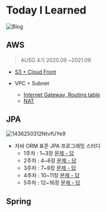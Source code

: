 # Today I Learned

![Blog](https://img.shields.io/badge/Blog-dar0m.tistory.com-blue)

## AWS

> AUSG 4기 2020.09 ~2021.09

- [S3 + Cloud Front](https://github.com/vo0a/TIL/blob/master/AWS/200924%20S3%EC%99%80%20Cloud%20Front.md)

- VPC + Subnet

  - [Internet Gateway, Routing table](https://github.com/vo0a/TIL/blob/master/AWS/201008%20VPC%EC%99%80%20Subnet.md)
  - [NAT](https://github.com/vo0a/TIL/blob/master/AWS/201015%20VPC%EC%99%80%20Subnet%202.md)
  
  

## JPA

![1436250312NtvfUYe9](https://user-images.githubusercontent.com/44438366/90336599-e3445f80-e017-11ea-9889-619f55ec7b39.jpg)

- 자바 ORM 표준 JPA 프로그래밍 스터디
  - 1주차 : 1~3장 [문제 - 답](https://github.com/vo0a/TIL/blob/master/JPA/JPA%20%EC%8A%A4%ED%84%B0%EB%94%94%201%EC%A3%BC%EC%B0%A8%20%EB%AC%B8%EC%A0%9C%20-%20%EB%8B%B5.md)
  - 2주차 : 4~6장 [문제 - 답](https://github.com/vo0a/TIL/blob/master/JPA/JPA%20%EC%8A%A4%ED%84%B0%EB%94%94%202%EC%A3%BC%EC%B0%A8%20%EB%AC%B8%EC%A0%9C%20-%20%EB%8B%B5.md)
  - 3주차 : 7~9장 [문제 - 답](https://github.com/vo0a/TIL/blob/master/JPA/JPA%20%EC%8A%A4%ED%84%B0%EB%94%94%203%EC%A3%BC%EC%B0%A8%20%EB%AC%B8%EC%A0%9C%20-%20%EB%8B%B5.md)
  - 4주차 : 10~11장 [문제 - 답](https://github.com/vo0a/TIL/blob/master/JPA/JPA%20%EC%8A%A4%ED%84%B0%EB%94%94%204%EC%A3%BC%EC%B0%A8%20%EB%AC%B8%EC%A0%9C%20-%20%EB%8B%B5.md)
  - 5주차 : 12~16장 [문제 - 답](https://github.com/vo0a/TIL/blob/master/JPA/JPA%20%EC%8A%A4%ED%84%B0%EB%94%94%205%EC%A3%BC%EC%B0%A8%20%EB%AC%B8%EC%A0%9C%20-%20%EB%8B%B5.md)



## Spring



